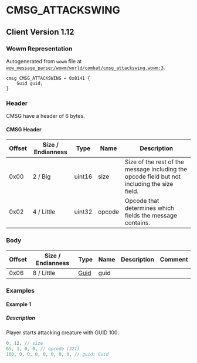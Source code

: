 # CMSG_ATTACKSWING

## Client Version 1.12

### Wowm Representation

Autogenerated from `wowm` file at [`wow_message_parser/wowm/world/combat/cmsg_attackswing.wowm:3`](https://github.com/gtker/wow_messages/tree/main/wow_message_parser/wowm/world/combat/cmsg_attackswing.wowm#L3).
```rust,ignore
cmsg CMSG_ATTACKSWING = 0x0141 {
    Guid guid;
}
```
### Header

CMSG have a header of 6 bytes.

#### CMSG Header

| Offset | Size / Endianness | Type   | Name   | Description |
| ------ | ----------------- | ------ | ------ | ----------- |
| 0x00   | 2 / Big           | uint16 | size   | Size of the rest of the message including the opcode field but not including the size field.|
| 0x02   | 4 / Little        | uint32 | opcode | Opcode that determines which fields the message contains.|

### Body

| Offset | Size / Endianness | Type | Name | Description | Comment |
| ------ | ----------------- | ---- | ---- | ----------- | ------- |
| 0x06 | 8 / Little | [Guid](../spec/packed-guid.md) | guid |  |  |

### Examples

#### Example 1

##### Description

Player starts attacking creature with GUID 100.

```c
0, 12, // size
65, 1, 0, 0, // opcode (321)
100, 0, 0, 0, 0, 0, 0, 0, // guid: Guid
```
